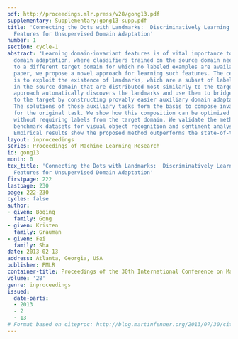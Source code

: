 ```yaml
---
pdf: http://proceedings.mlr.press/v28/gong13.pdf
supplementary: Supplementary:gong13-supp.pdf
title: 'Connecting the Dots with Landmarks:  Discriminatively Learning Domain-Invariant
  Features for Unsupervised Domain Adaptation'
number: 1
section: cycle-1
abstract: 'Learning domain-invariant features is of vital importance to unsupervised
  domain adaptation, where classifiers trained on the source domain need to be adapted
  to a different target domain for which no labeled examples are available. In this
  paper, we propose a novel approach for learning such features. The central idea
  is to exploit the existence of landmarks, which are a subset of labeled data instances
  in the source domain that are distributed most similarly to the target domain. Our
  approach automatically discovers the landmarks and use them to bridge the source
  to the target by constructing provably easier auxiliary domain adaptation tasks.
  The solutions of those auxiliary tasks form the basis to compose invariant features
  for the original task. We show how this composition can be optimized discriminatively
  without requiring labels from the target domain. We validate the method on standard
  benchmark datasets for visual object recognition and sentiment analysis of text.
  Empirical results show the proposed method outperforms the state-of-the-art significantly.  '
layout: inproceedings
series: Proceedings of Machine Learning Research
id: gong13
month: 0
tex_title: 'Connecting the Dots with Landmarks:  Discriminatively Learning Domain-Invariant
  Features for Unsupervised Domain Adaptation'
firstpage: 222
lastpage: 230
page: 222-230
cycles: false
author:
- given: Boqing
  family: Gong
- given: Kristen
  family: Grauman
- given: Fei
  family: Sha
date: 2013-02-13
address: Atlanta, Georgia, USA
publisher: PMLR
container-title: Proceedings of the 30th International Conference on Machine Learning
volume: '28'
genre: inproceedings
issued:
  date-parts:
  - 2013
  - 2
  - 13
# Format based on citeproc: http://blog.martinfenner.org/2013/07/30/citeproc-yaml-for-bibliographies/
---
```

